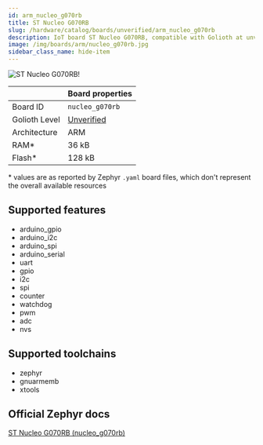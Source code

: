 ```yaml
---
id: arm_nucleo_g070rb
title: ST Nucleo G070RB
slug: /hardware/catalog/boards/unverified/arm_nucleo_g070rb
description: IoT board ST Nucleo G070RB, compatible with Golioth at unverified level.
image: /img/boards/arm/nucleo_g070rb.jpg
sidebar_class_name: hide-item
---
```


[//]: # (This is an auto-generated file, do not edit! Changes to it will be lost upon re-generation)

![ST Nucleo G070RB!](/img/boards/arm/nucleo_g070rb.jpg "ST Nucleo G070RB")

|                | Board properties     |
| -------------  | -------------------- |
| Board ID       | `nucleo_g070rb` |
| Golioth Level  | [Unverified](/hardware#unverified-boards) |
| Architecture   | ARM |
| RAM*           | 36 kB |
| Flash*         | 128 kB |

\* values are as reported by Zephyr `.yaml` board files, which don't represent the overall available resources



## Supported features

* arduino_gpio
* arduino_i2c
* arduino_spi
* arduino_serial
* uart
* gpio
* i2c
* spi
* counter
* watchdog
* pwm
* adc
* nvs

## Supported toolchains

* zephyr
* gnuarmemb
* xtools

## Official Zephyr docs

[ST Nucleo G070RB (nucleo_g070rb)](https://docs.zephyrproject.org/latest/boards/arm/nucleo_g070rb/doc/index.html)
